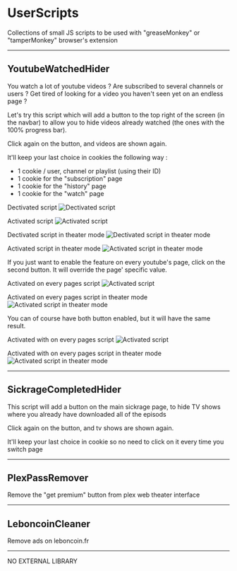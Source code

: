 # UserScripts

Collections of small JS scripts to be used with "greaseMonkey" or "tamperMonkey" browser's extension

---

## YoutubeWatchedHider

You watch a lot of youtube videos ? Are subscribed to several channels or users ? Get tired of looking for a video you haven't seen yet on an endless page ?

Let's try this script which will add a button to the top right of the screen (in the navbar) to allow you to hide videos already watched (the ones with the 100% progress bar).

Click again on the button, and videos are shown again.

It'll keep your last choice in cookies the following way :

* 1 cookie / user, channel or playlist (using their ID)
* 1 cookie for the "subscription" page
* 1 cookie for the "history" page
* 1 cookie for the "watch" page

Dectivated script
![Dectivated script](https://raw.githubusercontent.com/JoshuaArus/UserScripts/master/.github/deactivated.JPG)

Activated script
![Activated script](https://raw.githubusercontent.com/JoshuaArus/UserScripts/master/.github/activated.JPG)

Dectivated script in theater mode
![Dectivated script in theater mode](https://raw.githubusercontent.com/JoshuaArus/UserScripts/master/.github/deactivated_theater.jpg)

Activated script in theater mode
![Activated script in theater mode](https://raw.githubusercontent.com/JoshuaArus/UserScripts/master/.github/activated_theater.jpg)



If you just want to enable the feature on every youtube's page, click on the second button. It will override the page' specific value.

Activated on every pages script
![Activated script](https://raw.githubusercontent.com/JoshuaArus/UserScripts/master/.github/activated_all.JPG)

Activated on every pages script in theater mode
![Activated script in theater mode](https://raw.githubusercontent.com/JoshuaArus/UserScripts/master/.github/activated_all_theater.JPG)


You can of course have both button enabled, but it will have the same result.

Activated with on every pages script
![Activated script](https://raw.githubusercontent.com/JoshuaArus/UserScripts/master/.github/activated_with_all.JPG)

Activated with on every pages script in theater mode
![Activated script in theater mode](https://raw.githubusercontent.com/JoshuaArus/UserScripts/master/.github/activated_with_all_theater.JPG)

---

## SickrageCompletedHider

This script will add a button on the main sickrage page, to hide TV shows where you already have downloaded all of the episods

Click again on the button, and tv shows are shown again.

It'll keep your last choice in cookie so no need to click on it every time you switch page

---

## PlexPassRemover

Remove the "get premium" button from plex web theater interface

---

## LeboncoinCleaner

Remove ads on leboncoin.fr

---

NO EXTERNAL LIBRARY

